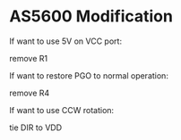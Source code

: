 # AS5600 Modification



If want to use 5V on VCC port:

remove R1



If want to restore PGO to normal operation:

remove R4



If want to use CCW rotation:

tie DIR to VDD
